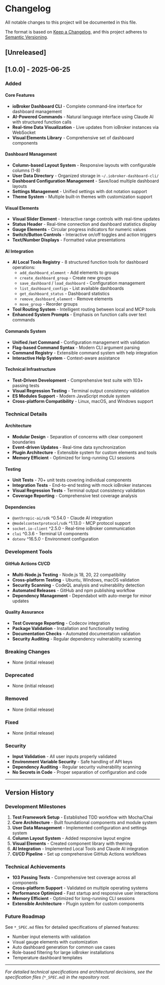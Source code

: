 # Changelog

All notable changes to this project will be documented in this file.

The format is based on [Keep a Changelog](https://keepachangelog.com/en/1.0.0/),
and this project adheres to [Semantic Versioning](https://semver.org/spec/v2.0.0.html).

## [Unreleased]

## [1.0.0] - 2025-06-25

### Added

#### Core Features
- **ioBroker Dashboard CLI** - Complete command-line interface for dashboard management
- **AI-Powered Commands** - Natural language interface using Claude AI with structured function calls
- **Real-time Data Visualization** - Live updates from ioBroker instances via WebSocket
- **Visual Elements Library** - Comprehensive set of dashboard components

#### Dashboard Management
- **Column-based Layout System** - Responsive layouts with configurable columns (1-8)
- **User Data Directory** - Organized storage in `~/.iobroker-dashboard-cli/`
- **Dashboard Configuration Management** - Save/load multiple dashboard layouts
- **Settings Management** - Unified settings with dot notation support
- **Theme System** - Multiple built-in themes with customization support

#### Visual Elements
- **Visual Slider Element** - Interactive range controls with real-time updates
- **Status Header** - Real-time connection and dashboard statistics display
- **Gauge Elements** - Circular progress indicators for numeric values
- **Switch/Button Controls** - Interactive on/off toggles and action triggers
- **Text/Number Displays** - Formatted value presentations

#### AI Integration
- **AI Local Tools Registry** - 8 structured function tools for dashboard operations:
  - `add_dashboard_element` - Add elements to groups
  - `create_dashboard_group` - Create new groups  
  - `save_dashboard` / `load_dashboard` - Configuration management
  - `list_dashboard_configs` - List available dashboards
  - `get_dashboard_status` - Dashboard statistics
  - `remove_dashboard_element` - Remove elements
  - `move_group` - Reorder groups
- **Tool Routing System** - Intelligent routing between local and MCP tools
- **Enhanced System Prompts** - Emphasis on function calls over text commands

#### Commands System
- **Unified /set Command** - Configuration management with validation
- **Flag-based Command Syntax** - Modern CLI argument parsing
- **Command Registry** - Extensible command system with help integration
- **Interactive Help System** - Context-aware assistance

#### Technical Infrastructure
- **Test-Driven Development** - Comprehensive test suite with 103+ passing tests
- **Visual Regression Testing** - Terminal output consistency validation
- **ES Modules Support** - Modern JavaScript module system
- **Cross-platform Compatibility** - Linux, macOS, and Windows support

### Technical Details

#### Architecture
- **Modular Design** - Separation of concerns with clear component boundaries
- **Event-driven Updates** - Real-time data synchronization
- **Plugin Architecture** - Extensible system for custom elements and tools
- **Memory Efficient** - Optimized for long-running CLI sessions

#### Testing
- **Unit Tests** - 70+ unit tests covering individual components
- **Integration Tests** - End-to-end testing with mock ioBroker instances  
- **Visual Regression Tests** - Terminal output consistency validation
- **Coverage Reporting** - Comprehensive test coverage analysis

#### Dependencies
- `@anthropic-ai/sdk` ^0.54.0 - Claude AI integration
- `@modelcontextprotocol/sdk` ^1.13.0 - MCP protocol support
- `socket.io-client` ^2.5.0 - Real-time ioBroker communication
- `clui` ^0.3.6 - Terminal UI components
- `dotenv` ^16.5.0 - Environment configuration

### Development Tools

#### GitHub Actions CI/CD
- **Multi-Node.js Testing** - Node.js 18, 20, 22 compatibility
- **Cross-platform Testing** - Ubuntu, Windows, macOS validation
- **Security Scanning** - CodeQL analysis and vulnerability detection
- **Automated Releases** - GitHub and npm publishing workflow
- **Dependency Management** - Dependabot with auto-merge for minor updates

#### Quality Assurance
- **Test Coverage Reporting** - Codecov integration
- **Package Validation** - Installation and functionality testing
- **Documentation Checks** - Automated documentation validation
- **Security Auditing** - Regular dependency vulnerability scanning

### Breaking Changes
- None (initial release)

### Deprecated
- None (initial release)

### Removed
- None (initial release)

### Fixed
- None (initial release)

### Security
- **Input Validation** - All user inputs properly validated
- **Environment Variable Security** - Safe handling of API keys
- **Dependency Auditing** - Regular security vulnerability scanning
- **No Secrets in Code** - Proper separation of configuration and code

---

## Version History

### Development Milestones

1. **Test Framework Setup** - Established TDD workflow with Mocha/Chai
2. **Core Architecture** - Built foundational components and module system
3. **User Data Management** - Implemented configuration and settings system
4. **Column Layout System** - Added responsive layout engine
5. **Visual Elements** - Created component library with theming
6. **AI Integration** - Implemented Local Tools and Claude AI integration
7. **CI/CD Pipeline** - Set up comprehensive GitHub Actions workflows

### Technical Achievements

- **103 Passing Tests** - Comprehensive test coverage across all components
- **Cross-platform Support** - Validated on multiple operating systems
- **Performance Optimized** - Fast startup and responsive user interactions
- **Memory Efficient** - Optimized for long-running CLI sessions
- **Extensible Architecture** - Plugin system for custom components

### Future Roadmap

See `*_SPEC.md` files for detailed specifications of planned features:
- Number input elements with validation
- Visual gauge elements with customization
- Auto dashboard generation for common use cases
- Role-based filtering for large ioBroker installations
- Temperature dashboard templates

---

*For detailed technical specifications and architectural decisions, see the specification files (`*_SPEC.md`) in the repository root.*